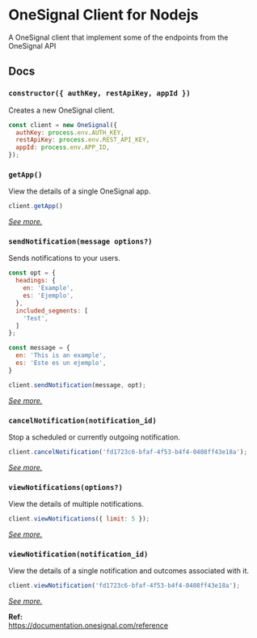 # OneSignal Client for Nodejs
A OneSignal client that implement some of the endpoints from the OneSignal API

## Docs
### `constructor({ authKey, restApiKey, appId })`
Creates a new OneSignal client.
```js
const client = new OneSignal({
  authKey: process.env.AUTH_KEY,
  restApiKey: process.env.REST_API_KEY,
  appId: process.env.APP_ID,
});
```
### `getApp()`
View the details of a single OneSignal app.
```js
client.getApp()
```
[_See more._][1]
### `sendNotification(message options?)`
Sends notifications to your users.
```js
const opt = {
  headings: {
    en: 'Example',
    es: 'Ejemplo',
  },
  included_segments: [
    'Test',
  ]
};

const message = {
  en: 'This is an example',
  es: 'Este es un ejemplo',
}

client.sendNotification(message, opt);
```
[_See more._][2]
### `cancelNotification(notification_id)`
Stop a scheduled or currently outgoing notification.
```js
client.cancelNotification('fd1723c6-bfaf-4f53-b4f4-0408ff43e18a');
```
[_See more._][3]
### `viewNotifications(options?)`
View the details of multiple notifications.
```js
client.viewNotifications({ limit: 5 });
```
[_See more._][4]
### `viewNotification(notification_id)`
View the details of a single notification and outcomes associated with it.
```js
client.viewNotification('fd1723c6-bfaf-4f53-b4f4-0408ff43e18a');
```
[_See more._][5]

**Ref:** \
https://documentation.onesignal.com/reference

[1]:https://documentation.onesignal.com/reference/view-an-app
[2]:https://documentation.onesignal.com/reference/create-notification
[3]:https://documentation.onesignal.com/reference/cancel-notification
[4]:https://documentation.onesignal.com/reference/view-notification
[5]:https://documentation.onesignal.com/reference/view-notifications